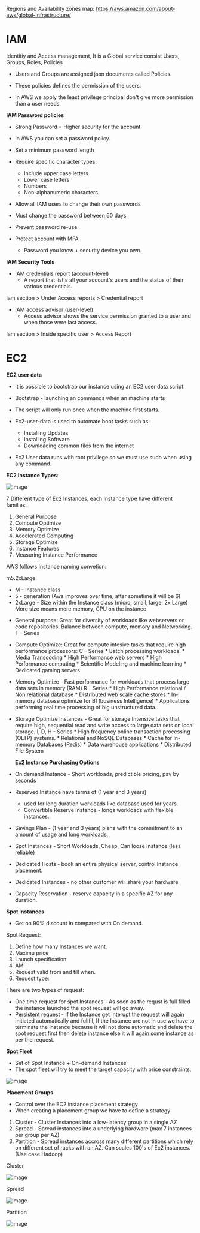 Regions and Availability zones map: https://aws.amazon.com/about-aws/global-infrastructure/

# IAM 

Identitiy and Access management, It is a Global service consist Users, Groups, Roles, Policies

* Users and Groups are assigned json documents called Policies.

* These policies defines the permission of the users.

* In AWS we apply the least privilege principal don't give more permission than a user needs.

**IAM Password policies**

* Strong Password = Higher security for the account.
* In AWS you can set a password policy.
* Set a minimum password length
* Require specific character types:
    - Include upper case letters
    - Lower case letters
    - Numbers
    - Non-alphanumeric characters

* Allow all IAM users to change their own passwords

* Must change the password between 60 days

* Prevent password re-use

* Protect account with MFA
    - Password you know + security device you own.
 
**IAM Security Tools**

* IAM credentials report (account-level)
    - A report that list's all your account's users and the status of their various credentials.
 
Iam section > Under Access reports > Credential report

* IAM access advisor (user-level)
    - Access advisor shows the service permission granted to a user and when those were last access.

Iam section > Inside specific user > Access Report

# EC2

**EC2 user data** 

* It is possible to bootstrap our instance using an EC2 user data script.
* Bootstrap - launching an commands when an machine starts
* The script will only run once when the machine first starts.
* Ec2-user-data is used to automate boot tasks such as:
    - Installing Updates
    - Installing Software
    - Downloading common files from the internet

* Ec2 User data runs with root privilege so we must use sudo when using any command.

**EC2 Instance Types**:

![image](https://github.com/user-attachments/assets/7e8e751b-b109-41a0-a649-655ee3bbb4f2)

7 Different type of Ec2 Instances, each Instance type have different families.

1. General Purpose
2. Compute Optimize
3. Memory Optimize
4. Accelerated Computing
5. Storage Optimize
6. Instance Features
7. Measuring Instance Performance

AWS follows Instance naming convetion:

m5.2xLarge

* M - Instance class
* 5 - generation (Aws improves over time, after sometime it will be 6)
* 2xLarge - Size within the Instance class (micro, small, large, 2x Large) More size means more memory, CPU on the instance

- General purpose: Great for diversity of workloads like webservers or code repositories. Balance between compute, memory and Networking. T - Series
  
- Compute Optimize: Great for compute intesive tasks that require high performance processors: C - Series
      * Batch processing workloads.
      * Media Transcoding
      * High Performance web servers
      * High Performance computing
      * Scientific Modeling and machine learning
      * Dedicated gaming servers

- Memory Optimize - Fast performance for workloads that process large data sets in memory (RAM) R - Series
      *   High Performance relational / Non relational database
      *   Distributed web scale cache stores
      *   In-memory database optimize for BI (business Intelligence)
      *   Applications performing real time processing of big unstructured data.

- Storage Optimize Instances - Great for storage Intensive tasks that require high, sequential read and write access to large data sets on local storage. I, D, H - Series
      * High frequency online transaction processing (OLTP) systems.
      * Relational and NoSQL Databases
      * Cache for In-memory Databases (Redis)
      * Data warehouse applications
      * Distributed File System

  **Ec2 Instance Purchasing Options**

* On demand Instance - Short workloads, predictible pricing, pay by seconds

* Reserved Instance have terms of (1 year and 3 years)
    - used for long duration workloads like database used for years.
    - Convertible Reserve Instance - longs workloads with flexible instances.

* Savings Plan - (1 year and 3 years) plans with the commitment to an amount of usage and long workloads.

* Spot Instances - Short Workloads, Cheap, Can loose Instance (less reliable)

* Dedicated Hosts - book an entire physical server, control Instance placement.

* Dedicated Instances - no other customer will share your hardware

* Capacity Reservation - reserve capacity in a specific AZ for any duration.

**Spot Instances**

* Get on 90% discount in compared with On demand.

Spot Request:

1. Define how many Instances we want.
2. Maximu price
3. Launch specification
4. AMI
5. Request valid from and till when.
6. Request type:

There are two types of request:

* One time request for spot Instances - As soon as the requst is full filled the instance launched the spot request will go away.
* Persistent request - If the Instance get interupt the request will again initiated automatically and fullfil, If the Instance are not in use we have to terminate the instance because it will not done automatic and delete the spot request first then delete instance else it will again some instance as per the request.

**Spot Fleet**

* Set of Spot Instance + On-demand Instances
* The spot fleet will try to meet the target capacity with price constraints.

![image](https://github.com/user-attachments/assets/f070064a-3c93-46a3-85be-efd862bb4d67)


**Placement Groups**

* Control over the EC2 instance placement strategy
* When creating a placement group we have to define a strategy

1. Cluster - Cluster Instances into a low-latency group in a single AZ
2. Spread - Spread instances into a underlying hardware (max 7 instances per group per AZ)
3. Partition - Spread instances accross many different partitions which rely on different set of racks with an AZ. Can scales 100's of Ec2 instances. (Use case Hadoop)



Cluster

![image](https://github.com/user-attachments/assets/0352778c-b821-49fb-b3f1-b223a70786d0)


Spread

![image](https://github.com/user-attachments/assets/faee179d-ec2c-434d-8fcf-62e725d8d190)


Partition

![image](https://github.com/user-attachments/assets/b0d350d5-2534-4dce-ba99-2bbbff67f42e)


